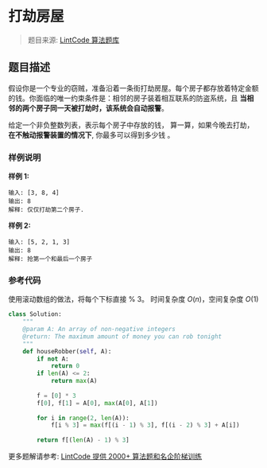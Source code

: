 # 打劫房屋
 > 题目来源: [LintCode 算法题库](https://www.lintcode.com/problem/house-robber/?utm_source=sc-github-wzz)
 ## 题目描述
 假设你是一个专业的窃贼，准备沿着一条街打劫房屋。每个房子都存放着特定金额的钱。你面临的唯一约束条件是：相邻的房子装着相互联系的防盗系统，且 **当相邻的两个房子同一天被打劫时，该系统会自动报警**。

给定一个非负整数列表，表示每个房子中存放的钱， 算一算，如果今晚去打劫，**在不触动报警装置的情况下**, 你最多可以得到多少钱 。
 ### 样例说明
 **样例 1:**

```
输入: [3, 8, 4]
输出: 8
解释: 仅仅打劫第二个房子.
```

**样例 2:**

```
输入: [5, 2, 1, 3] 
输出: 8
解释: 抢第一个和最后一个房子
```
 ### 参考代码
 使用滚动数组的做法，将每个下标直接 % 3。
时间复杂度 $O(n)$，空间复杂度 $O(1)$
```python
class Solution:
    """
    @param A: An array of non-negative integers
    @return: The maximum amount of money you can rob tonight
    """
    def houseRobber(self, A):
        if not A:
            return 0
        if len(A) <= 2:
            return max(A)
            
        f = [0] * 3
        f[0], f[1] = A[0], max(A[0], A[1])
        
        for i in range(2, len(A)):
            f[i % 3] = max(f[(i - 1) % 3], f[(i - 2) % 3] + A[i])
            
        return f[(len(A) - 1) % 3]
```
 更多题解请参考: [LintCode 提供 2000+ 算法题和名企阶梯训练](https://www.lintcode.com/problem/?utm_source=sc-github-wzz)